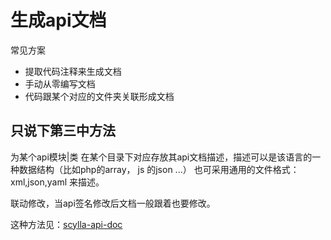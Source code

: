 生成api文档
=========

常见方案

- 提取代码注释来生成文档
- 手动从零编写文档
- 代码跟某个对应的文件夹关联形成文档

只说下第三中方法
--------------------

为某个api模块|类 在某个目录下对应存放其api文档描述，描述可以是该语言的一种数据结构（比如php的array， js 的json ...）
  也可采用通用的文件格式：xml,json,yaml 来描述。
  
联动修改，当api签名修改后文档一般跟着也要修改。 

这种方法见：[scylla-api-doc](https://github.com/scylladb/scylla/tree/master/api/api-doc)  
 